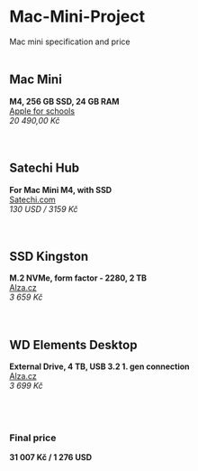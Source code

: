 # Mac-Mini-Project
Mac mini specification and price
<br>
<br>

## Mac Mini
**M4, 256 GB SSD, 24 GB RAM** <br>
[Apple for schools](https://www.apple.com/cz-edu/shop/buy-mac/mac-mini/%C4%8Dip-apple-m4-s-10j%C3%A1drov%C3%BDm-cpu-a-10j%C3%A1drov%C3%BDm-gpu-16-gb-pam%C4%9Bti-256gb)
<br>
*20 490,00 Kč*
<br>
<br>
<br>
## Satechi Hub
**For Mac Mini M4, with SSD** <br>
[Satechi.com](https://satechi.net/products/mac-mini-m4-stand-hub-with-ssd-enclosure)
<br>
*130 USD / 3159 Kč*
<br>
<br>
<br>
## SSD Kingston
**M.2 NVMe, form factor - 2280, 2 TB**<br>
[Alza.cz](https://www.alza.cz/kingston-fury-renegade-nvme-2tb-d6817202.htm#parameters)
<br>
*3 659 Kč*
<br>
<br>
<br>
## WD Elements Desktop
**External Drive, 4 TB, USB 3.2 1. gen connection**<br>
[Alza.cz](https://www.alza.cz/wd-elements-desktop-4tb-d1480690.htm)
<br>
*3 699 Kč*
<br>
<br>
<br>
<br>
### Final price
**31 007 Kč / 1 276 USD**

